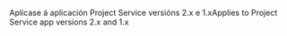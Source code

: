 <span data-ttu-id="6a3d8-101">Aplícase á aplicación Project Service versións 2.x e 1.x</span><span class="sxs-lookup"><span data-stu-id="6a3d8-101">Applies to Project Service app versions 2.x and 1.x</span></span>
